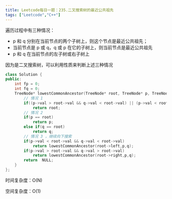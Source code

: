 ```yaml
---
title: Leetcode每日一题：235.二叉搜索树的最近公共祖先
tags: ["Leetcode","C++"]
---
```


遍历过程中有三种情况：

* p 和 q 分别在当前节点的两个子树上，则这个节点是最近公共祖先；
* 当前节点是 p 或 q，q 或 p 在它的子树上，则当前节点是最近公共祖先
* p 和 q 在当前节点的左子树或右子树上

因为是二叉搜索树，可以利用性质来判断上述三种情况

~~~c++
class Solution {
public:
    int fp = 0;
    int fq = 0;
    TreeNode* lowestCommonAncestor(TreeNode* root, TreeNode* p, TreeNode* q) {
        // 情况 1
        if((p->val > root->val && q->val < root->val) || (p->val < root->val && q->val > root->val))
            return root;
        // 情况 2
        if(p == root)
            return p;
        else if(q == root)
            return q;
        // 情况 3 ，继续向下搜索
        if(p->val < root->val && q->val < root->val)
            return lowestCommonAncestor(root->left,p,q);
        if(p->val > root->val && q->val > root->val)
            return lowestCommonAncestor(root->right,p,q);
        return  NULL;
    }
};
~~~

时间复杂度：O(N)

空间复杂度：O(1)
